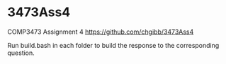# 3473Ass4
COMP3473 Assignment 4 https://github.com/chgibb/3473Ass4

Run build.bash in each folder to build the response to the corresponding question.